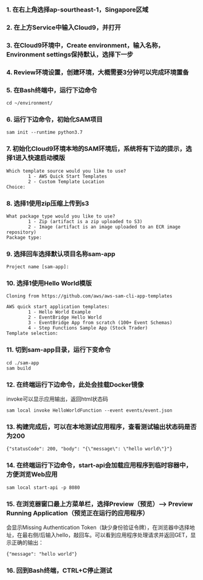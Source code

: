### 1. 在右上角选择ap-sourtheast-1，Singapore区域
### 2. 在上方Service中输入Cloud9，并打开
### 3. 在Cloud9环境中，Create environment，输入名称，Environment settings保持默认，选择下一步
### 4. Review环境设置，创建环境，大概需要3分钟可以完成环境置备
### 5. 在Bash终端中，运行下边命令
```
cd ~/environment/
```
### 6. 运行下边命令，初始化SAM项目
```
sam init --runtime python3.7
```
### 7. 初始化Cloud9环境本地的SAM环境后，系统将有下边的提示，选择1进入快速启动模版
```
Which template source would you like to use?
        1 - AWS Quick Start Templates
        2 - Custom Template Location
Choice: 
```
### 8. 选择1使用zip压缩上传到s3
```
What package type would you like to use?
        1 - Zip (artifact is a zip uploaded to S3)
        2 - Image (artifact is an image uploaded to an ECR image repository)
Package type: 
```
### 9. 选择回车选择默认项目名称sam-app
```
Project name [sam-app]: 
```
### 10. 选择1使用Hello World模版
```
Cloning from https://github.com/aws/aws-sam-cli-app-templates

AWS quick start application templates:
        1 - Hello World Example
        2 - EventBridge Hello World
        3 - EventBridge App from scratch (100+ Event Schemas)
        4 - Step Functions Sample App (Stock Trader)
Template selection: 
```
### 11. 切到sam-app目录，运行下变命令
```
cd ./sam-app
sam build
```
### 12. 在终端运行下边命令，此处会挂载Docker镜像
invoke可以显示应用输出，返回html状态码
```
sam local invoke HelloWorldFunction --event events/event.json
```
### 13. 构建完成后，可以在本地测试应用程序，查看测试输出状态码是否为200
```
{"statusCode": 200, "body": "{\"message\": \"hello world\"}"}
```
### 14. 在终端运行下边命令，start-api会加载应用程序到临时容器中，方便浏览Web应用
```
sam local start-api -p 8080
```
### 15. 在浏览器窗口最上方菜单栏，选择Preview（预览）--> Preview Running Application（预览正在运行的应用程序）
会显示Missing Authentication Token（缺少身份验证令牌），在浏览器中选择地址，在最右侧/后输入hello，敲回车。可以看到应用程序处理请求并返回GET，显示正确的输出：
```
{"message": "hello world"}
```
### 16. 回到Bash终端，CTRL+C停止测试
